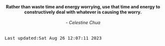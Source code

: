 
<div align="center"><b><span>Rather than waste time and energy worrying, use that time and energy to constructively deal with whatever is causing the worry.</span></b><br><br><i> - Celestine Chua</i></div>
<br><br><kbd>Last updated:Sat Aug 26 12:07:11 2023</kbd>